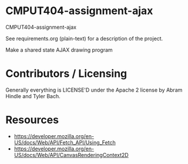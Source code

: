 CMPUT404-assignment-ajax
==============================

CMPUT404-assignment-ajax

See requirements.org (plain-text) for a description of the project.

Make a shared state AJAX drawing program

Contributors / Licensing
========================

Generally everything is LICENSE'D under the Apache 2 license by Abram Hindle and Tyler Bach.

Resources
========================

- https://developer.mozilla.org/en-US/docs/Web/API/Fetch_API/Using_Fetch
- https://developer.mozilla.org/en-US/docs/Web/API/CanvasRenderingContext2D